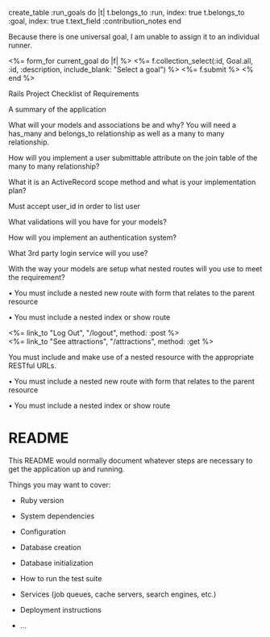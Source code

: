 
create_table :run_goals do |t|
  t.belongs_to :run, index: true
  t.belongs_to :goal, index: true
  t.text_field :contribution_notes
end

Because there is one universal goal, I am unable to assign it to an individual runner.



<%= form_for current_goal do |f| %>
  <%= f.collection_select(:id, Goal.all, :id, :description, include_blank: "Select a goal") %>
  <%= f.submit %>
<% end %>




Rails Project Checklist of Requirements

A summary of the application

<!-- Run_Tracker will let runners keep track of their runs and running goals.  Users can document their runs,
assign them to their goals, and mark them off as completed. -->

What will your models and associations be and why? You will need a has_many and belongs_to relationship as well as a many to many relationship.

<!-- There are models for Runners, Runs, and Goals.  A Runner has many runs and a run belongs to a runner.  A runner has many goals, through runs.  A goal has many runners, through runs. -->

How will you implement a user submittable attribute on the join table of the many to many relationship?

<!-- Users will be able to submit the details of their run (distance, rating, etc.) through the New Run form. -->

What it is an ActiveRecord scope method and what is your implementation plan?

<!-- A scope method represents a database query that can be used as a method.
A couple ideas for scope methods in my app are:
Run.long_distance finds runs over a particular distance
Goal.accomplished finds all of the completed goals --> Must accept user_id in order to list user

What validations will you have for your models?

<!-- Runners will have validations for presence of name, uniqueness of username, and password.
Runs will have validations that all fields were entered with appropriate datatypes.
Goals will have validations that all fields have been entered with appropriate datatypes. -->

How will you implement an authentication system?

<!-- Password authentication will be handled with has_secure_password.  Helper methods will ensure
that protected resources are only shown to the correct users. -->

What 3rd party login service will you use?

<!-- I plan to use Github. -->

With the way your models are setup what nested routes will you use to meet the requirement?

• You must include a nested new route with form that relates to the parent resource

<!-- The "new run" form is nested within the Runners show page. Logging a run will automatically
assign the runner_id. -->

• You must include a nested index or show route

<!-- The Runners show page features an index view of all the runner's goals. -->

<%= link_to "Log Out", "/logout", method: :post %>
<br />
<%= link_to "See attractions", "/attractions", method: :get %>


You must include and make use of a nested resource with the appropriate RESTful URLs.

• You must include a nested new route with form that relates to the parent resource

• You must include a nested index or show route

# README

This README would normally document whatever steps are necessary to get the
application up and running.

Things you may want to cover:

* Ruby version

* System dependencies

* Configuration

* Database creation

* Database initialization

* How to run the test suite

* Services (job queues, cache servers, search engines, etc.)

* Deployment instructions

* ...
